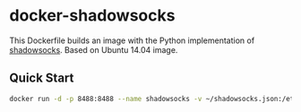 docker-shadowsocks
==================

This Dockerfile builds an image with the Python implementation of [shadowsocks](https://github.com/shadowsocks/shadowsocks). Based on Ubuntu 14.04 image.

Quick Start
-----------

```bash
docker run -d -p 8488:8488 --name shadowsocks -v ~/shadowsocks.json:/etc/shadowsocks.json liwenqiu/docker-shadowsocks -c /etc/shadowsocks.json
```
